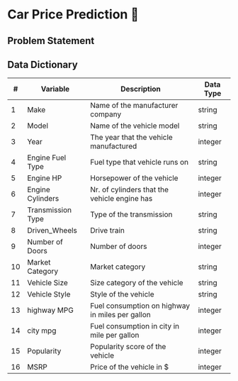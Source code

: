 # Car Price Prediction 🚗

## Problem Statement

## Data Dictionary

| #  | Variable          | Description                                     | Data Type |
|----|-------------------|-------------------------------------------------|-----------|
| 1  | Make              | Name of the manufacturer company                | string    |
| 2  | Model             | Name of the vehicle model                       | string    |
| 3  | Year              | The year that the vehicle manufactured          | integer   |
| 4  | Engine Fuel Type  | Fuel type that vehicle runs on                  | string    |
| 5  | Engine HP         | Horsepower of the vehicle                       | integer   |
| 6  | Engine Cylinders  | Nr. of cylinders that the vehicle engine has    | integer   |
| 7  | Transmission Type | Type of the transmission                        | string    |
| 8  | Driven_Wheels     | Drive train                                     | string    |
| 9  | Number of Doors   | Number of doors                                 | integer   |
| 10 | Market Category   | Market category                                 | string    |
| 11 | Vehicle Size      | Size category of the vehicle                    | string    |
| 12 | Vehicle Style     | Style of the vehicle                            | string    |
| 13 | highway MPG       | Fuel consumption on highway in miles per gallon | integer   |
| 14 | city mpg          | Fuel consumption in city in mile per gallon     | integer   |
| 15 | Popularity        | Popularity score of the vehicle                 | integer   |
| 16 | MSRP              | Price of the vehicle in $                       | integer   |

